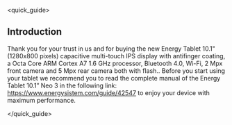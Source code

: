 <quick_guide> 
## Introduction

Thank you for your trust in us and for buying the new Energy Tablet 10.1" (1280x800 pixels) capacitive multi-touch IPS display with antifinger coating, a Octa Core ARM Cortex A7 1.6 GHz processor, Bluetooth 4.0, Wi-Fi, 2 Mpx front camera and 5 Mpx rear camera both with flash.. Before you start using your tablet we recommend you to read the complete manual of the Energy Tablet 10.1” Neo 3 in the following link: https://www.energysistem.com/guide/42547 to enjoy your device with maximum performance.

</quick_guide>

